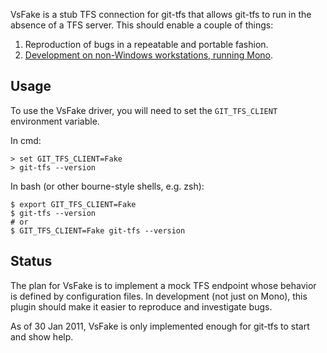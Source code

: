 VsFake is a stub TFS connection for git-tfs that allows git-tfs to run in the absence of a TFS server. This should enable a couple of things:

1. Reproduction of bugs in a repeatable and portable fashion.
2. [Development on non-Windows workstations, running Mono](develop-on-mono.md).

## Usage

To use the VsFake driver, you will need to set the `GIT_TFS_CLIENT` environment variable.

In cmd:

```
> set GIT_TFS_CLIENT=Fake
> git-tfs --version
```

In bash (or other bourne-style shells, e.g. zsh):

```
$ export GIT_TFS_CLIENT=Fake
$ git-tfs --version
# or
$ GIT_TFS_CLIENT=Fake git-tfs --version
```

## Status

The plan for VsFake is to implement a mock TFS endpoint whose behavior is defined by configuration files. In development (not just on Mono), this plugin should make it easier to reproduce and investigate bugs.

As of 30 Jan 2011, VsFake is only implemented enough for git-tfs to start and show help.
